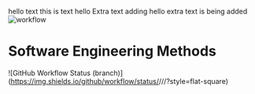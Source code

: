 hello text this is text hello
Extra text adding hello extra text is being added
![workflow](https://github.com/ArranMilne/sem.git/actions/workflows/main.yml/badge.svg)

# Software Engineering Methods
![GitHub Workflow Status (branch)](https://img.shields.io/github/workflow/status/<username>/<repository>/<action Hello world action>/<branch>?style=flat-square)